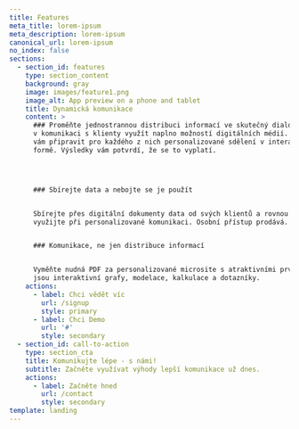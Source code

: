 ```yaml
---
title: Features
meta_title: lorem-ipsum
meta_description: lorem-ipsum
canonical_url: lorem-ipsum
no_index: false
sections:
  - section_id: features
    type: section_content
    background: gray
    image: images/feature1.png
    image_alt: App preview on a phone and tablet
    title: Dynamická komunikace
    content: >
      ### Proměňte jednostrannou distribuci informací ve skutečný dialog. Stačí
      v komunikaci s klienty využít naplno možností digitálních médií. Pomůžeme
      vám připravit pro každého z nich personalizované sdělení v interaktivní
      formě. Výsledky vám potvrdí, že se to vyplatí.




      ### Sbírejte data a nebojte se je použít


      Sbírejte přes digitální dokumenty data od svých klientů a rovnou je
      využijte při personalizované komunikaci. Osobní přístup prodává.


      ### Komunikace, ne jen distribuce informací


      Vyměňte nudná PDF za personalizované microsite s atraktivními prvky, jako
      jsou interaktivní grafy, modelace, kalkulace a dotazníky.
    actions:
      - label: Chci vědět víc
        url: /signup
        style: primary
      - label: Chci Demo
        url: '#'
        style: secondary
  - section_id: call-to-action
    type: section_cta
    title: Komunikujte lépe - s námi!
    subtitle: Začněte využívat výhody lepší komunikace už dnes.
    actions:
      - label: Začněte hned
        url: /contact
        style: secondary
template: landing
---
```

